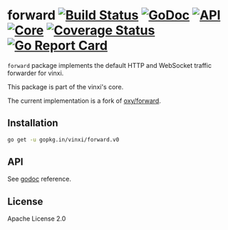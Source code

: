 # forward [![Build Status](https://travis-ci.org/vinxi/forward.png)](https://travis-ci.org/vinxi/forward) [![GoDoc](https://godoc.org/github.com/vinxi/forward?status.svg)](https://godoc.org/github.com/vinxi/forward) [![API](https://img.shields.io/badge/status-beta-green.svg?style=flat)](https://godoc.org/github.com/vinxi/forward) [![Core](https://img.shields.io/badge/vinxi-core-blue.svg?style=flat)](#) [![Coverage Status](https://coveralls.io/repos/github/vinxi/forward/badge.svg?branch=master)](https://coveralls.io/github/vinxi/forward?branch=master) [![Go Report Card](https://goreportcard.com/badge/github.com/vinxi/forward)](https://goreportcard.com/report/github.com/vinxi/forward)

`forward` package implements the default HTTP and WebSocket traffic forwarder for vinxi.

This package is part of the vinxi's core.

The current implementation is a fork of [oxy/forward](https://github.com/vulcand/oxy/tree/master/forward).

## Installation

```bash
go get -u gopkg.in/vinxi/forward.v0
```

## API

See [godoc](https://godoc.org/github.com/vinxi/forward) reference.

## License

Apache License 2.0

